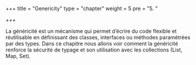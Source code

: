 +++
title = "Genericity"
type = "chapter"
weight = 5 
pre = "5. "

+++

La généricité est un mécanisme qui permet d’écrire du code flexible et réutilisable en définissant des classes, interfaces ou méthodes paramétrées par des types. Dans ce chapitre nous allons voir comment la généricité renforce la sécurité de typage et son utilisation avec les collections (List, Map, Set).